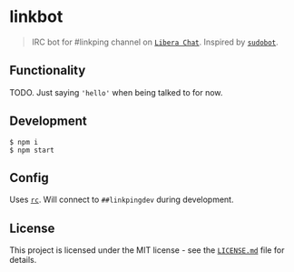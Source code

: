 # linkbot

> IRC bot for #linkping channel on [`Libera Chat`](https://libera.chat). Inspired by [`sudobot`](https://github.com/sudoroom/sudobot).

## Functionality

TODO. Just saying `'hello'` when being talked to for now.

## Development

```
$ npm i
$ npm start
```

## Config

Uses [`rc`](https://github.com/dominictarr/rc). Will connect to `##linkpingdev` during development.

## License

This project is licensed under the MIT license - see the [`LICENSE.md`](LICENSE.md) file for details.

